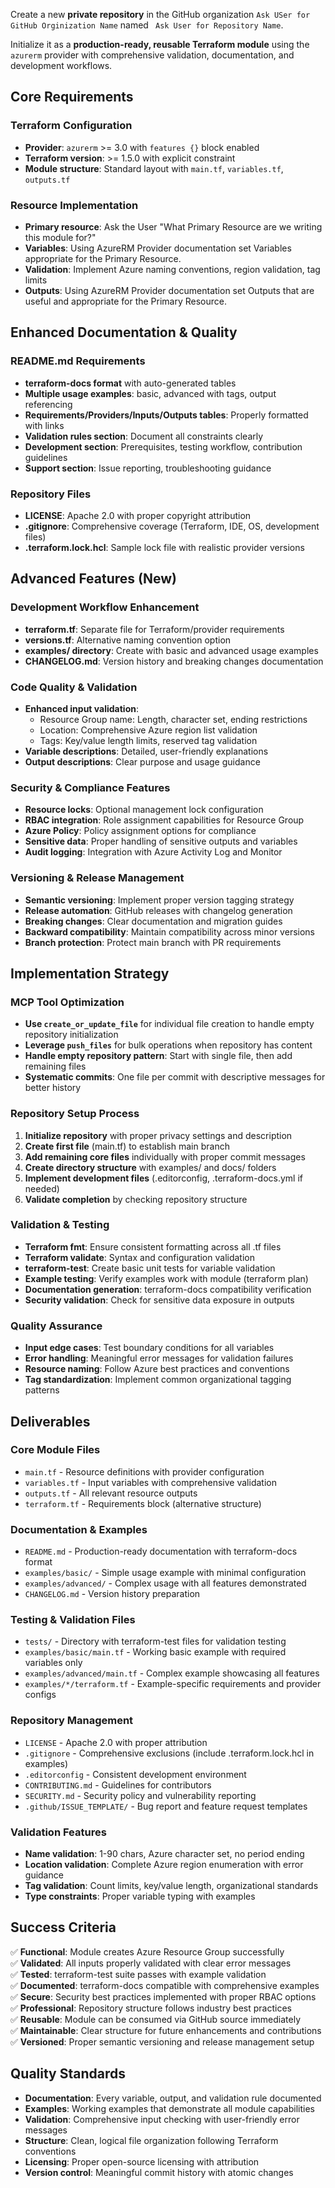 Create a new **private repository** in the GitHub organization `Ask USer for GitHub Orginization Name` named ` Ask User for Repository Name`.

Initialize it as a **production-ready, reusable Terraform module** using the `azurerm` provider with comprehensive validation, documentation, and development workflows.

## Core Requirements

### Terraform Configuration

- **Provider**: `azurerm` >= 3.0 with `features {}` block enabled
- **Terraform version**: >= 1.5.0 with explicit constraint
- **Module structure**: Standard layout with `main.tf`, `variables.tf`, `outputs.tf`

### Resource Implementation

- **Primary resource**: Ask the User "What Primary Resource are we writing this module for?"
- **Variables**: Using AzureRM Provider documentation set Variables appropriate for the Primary Resource.
- **Validation**: Implement Azure naming conventions, region validation, tag limits
- **Outputs**: Using AzureRM Provider documentation set Outputs that are useful and appropriate for the Primary Resource.

## Enhanced Documentation & Quality

### README.md Requirements

- **terraform-docs format** with auto-generated tables
- **Multiple usage examples**: basic, advanced with tags, output referencing
- **Requirements/Providers/Inputs/Outputs tables**: Properly formatted with links
- **Validation rules section**: Document all constraints clearly
- **Development section**: Prerequisites, testing workflow, contribution guidelines
- **Support section**: Issue reporting, troubleshooting guidance

### Repository Files

- **LICENSE**: Apache 2.0 with proper copyright attribution
- **.gitignore**: Comprehensive coverage (Terraform, IDE, OS, development files)
- **.terraform.lock.hcl**: Sample lock file with realistic provider versions

## Advanced Features (New)

### Development Workflow Enhancement

- **terraform.tf**: Separate file for Terraform/provider requirements
- **versions.tf**: Alternative naming convention option
- **examples/ directory**: Create with basic and advanced usage examples
- **CHANGELOG.md**: Version history and breaking changes documentation

### Code Quality & Validation

- **Enhanced input validation**:
  - Resource Group name: Length, character set, ending restrictions
  - Location: Comprehensive Azure region list validation
  - Tags: Key/value length limits, reserved tag validation
- **Variable descriptions**: Detailed, user-friendly explanations
- **Output descriptions**: Clear purpose and usage guidance

### Security & Compliance Features

- **Resource locks**: Optional management lock configuration
- **RBAC integration**: Role assignment capabilities for Resource Group
- **Azure Policy**: Policy assignment options for compliance
- **Sensitive data**: Proper handling of sensitive outputs and variables
- **Audit logging**: Integration with Azure Activity Log and Monitor

### Versioning & Release Management

- **Semantic versioning**: Implement proper version tagging strategy
- **Release automation**: GitHub releases with changelog generation
- **Breaking changes**: Clear documentation and migration guides
- **Backward compatibility**: Maintain compatibility across minor versions
- **Branch protection**: Protect main branch with PR requirements

## Implementation Strategy

### MCP Tool Optimization

- **Use `create_or_update_file`** for individual file creation to handle empty repository initialization
- **Leverage `push_files`** for bulk operations when repository has content
- **Handle empty repository pattern**: Start with single file, then add remaining files
- **Systematic commits**: One file per commit with descriptive messages for better history

### Repository Setup Process

1. **Initialize repository** with proper privacy settings and description
2. **Create first file** (main.tf) to establish main branch
3. **Add remaining core files** individually with proper commit messages
4. **Create directory structure** with examples/ and docs/ folders
5. **Implement development files** (.editorconfig, .terraform-docs.yml if needed)
6. **Validate completion** by checking repository structure

### Validation & Testing

- **Terraform fmt**: Ensure consistent formatting across all .tf files
- **Terraform validate**: Syntax and configuration validation
- **terraform-test**: Create basic unit tests for variable validation
- **Example testing**: Verify examples work with module (terraform plan)
- **Documentation generation**: terraform-docs compatibility verification
- **Security validation**: Check for sensitive data exposure in outputs

### Quality Assurance

- **Input edge cases**: Test boundary conditions for all variables
- **Error handling**: Meaningful error messages for validation failures
- **Resource naming**: Follow Azure best practices and conventions
- **Tag standardization**: Implement common organizational tagging patterns

## Deliverables

### Core Module Files

- `main.tf` - Resource definitions with provider configuration
- `variables.tf` - Input variables with comprehensive validation
- `outputs.tf` - All relevant resource outputs
- `terraform.tf` - Requirements block (alternative structure)

### Documentation & Examples

- `README.md` - Production-ready documentation with terraform-docs format
- `examples/basic/` - Simple usage example with minimal configuration
- `examples/advanced/` - Complex usage with all features demonstrated
- `CHANGELOG.md` - Version history preparation

### Testing & Validation Files

- `tests/` - Directory with terraform-test files for validation testing
- `examples/basic/main.tf` - Working basic example with required variables only
- `examples/advanced/main.tf` - Complex example showcasing all features
- `examples/*/terraform.tf` - Example-specific requirements and provider configs

### Repository Management

- `LICENSE` - Apache 2.0 with proper attribution
- `.gitignore` - Comprehensive exclusions (include .terraform.lock.hcl in examples)
- `.editorconfig` - Consistent development environment
- `CONTRIBUTING.md` - Guidelines for contributors
- `SECURITY.md` - Security policy and vulnerability reporting
- `.github/ISSUE_TEMPLATE/` - Bug report and feature request templates

### Validation Features

- **Name validation**: 1-90 chars, Azure character set, no period ending
- **Location validation**: Complete Azure region enumeration with error guidance
- **Tag validation**: Count limits, key/value length, organizational standards
- **Type constraints**: Proper variable typing with examples

## Success Criteria

✅ **Functional**: Module creates Azure Resource Group successfully  
✅ **Validated**: All inputs properly validated with clear error messages  
✅ **Tested**: terraform-test suite passes with example validation  
✅ **Documented**: terraform-docs compatible with comprehensive examples  
✅ **Secure**: Security best practices implemented with proper RBAC options  
✅ **Professional**: Repository structure follows industry best practices  
✅ **Reusable**: Module can be consumed via GitHub source immediately  
✅ **Maintainable**: Clear structure for future enhancements and contributions  
✅ **Versioned**: Proper semantic versioning and release management setup

## Quality Standards

- **Documentation**: Every variable, output, and validation rule documented
- **Examples**: Working examples that demonstrate all module capabilities
- **Validation**: Comprehensive input checking with user-friendly error messages
- **Structure**: Clean, logical file organization following Terraform conventions
- **Licensing**: Proper open-source licensing with attribution
- **Version control**: Meaningful commit history with atomic changes
